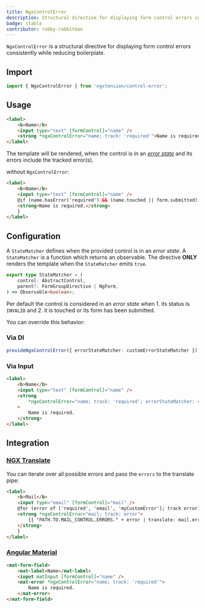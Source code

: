 ```yaml
---
title: NgxControlError
description: Structural directive for displaying form control errors consistently and reduce boilerplate.
badge: stable
contributor: robby-rabbitman
---
```


`NgxControlError` is a structural directive for displaying form control errors consistently while reducing boilerplate.

## Import

```typescript
import { NgxControlError } from 'ngxtension/control-error';
```

## Usage

```html
<label>
	<b>Name</b>
	<input type="text" [formControl]="name" />
	<strong *ngxControlError="name; track: 'required'">Name is required.</strong>
</label>
```

The template will be rendered, when the control is in an [_error state_](#configuration) and its errors include the tracked error(s).

without `NgxControlError`:

```html
<label>
	<b>Name</b>
	<input type="text" [formControl]="name" />
	@if (name.hasError('required') && (name.touched || form.submitted)) {
	<strong>Name is required.</strong>
	}
</label>
```

## Configuration

A `StateMatcher` defines when the provided control is in an _error state_.
A `StateMatcher` is a function which returns an observable.
The directive **ONLY** renders the template when the `StateMatcher` emits `true`.

```ts
export type StateMatcher = (
	control: AbstractControl,
	parent?: FormGroupDirective | NgForm,
) => Observable<boolean>;
```

Per default the control is considered in an _error state_ when 1. its status is `INVALID` and 2. it is touched or its form has been submitted.

You can override this behavior:

### Via DI

```ts
provideNgxControlError({ errorStateMatcher: customErrorStateMatcher });
```

### Via Input

```html
<label>
	<b>Name</b>
	<input type="text" [formControl]="name" />
	<strong
		*ngxControlError="name; track: 'required'; errorStateMatcher: customErrorStateMatcher"
	>
		Name is required.
	</strong>
</label>
```

## Integration

### [NGX Translate](https://github.com/ngx-translate/core)

You can iterate over all possible errors and pass the `errors` to the translate pipe:

```html
<label>
	<b>Mail</b>
	<input type="email" [formControl]="mail" />
	@for (error of ['required', 'email', 'myCustomError']; track error) {
	<strong *ngxControlError="mail; track: error">
		{{ "PATH.TO.MAIL_CONTROL.ERRORS." + error | translate: mail.errors }}
	</strong>
	}
</label>
```

### [Angular Material](https://github.com/angular/components)

```html
<mat-form-field>
	<mat-label>Name</mat-label>
	<input matInput [formControl]="name" />
	<mat-error *ngxControlError="name; track: 'required'">
		Name is required.
	</mat-error>
</mat-form-field>
```
